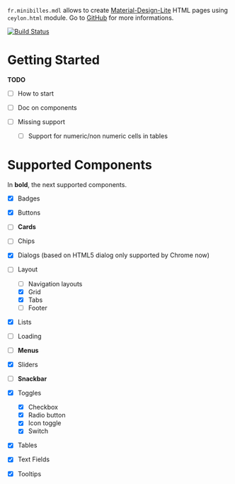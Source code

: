 
`fr.minibilles.mdl` allows to create [Material-Design-Lite](https://getmdl.io) HTML pages using `ceylon.html` module. Go to [GitHub](https://github.com/jeancharles-roger/fr.minibilles.mdl) for more informations.

[![Build Status](https://travis-ci.org/jeancharles-roger/fr.minibilles.mdl.svg?branch=master)](https://travis-ci.org/jeancharles-roger/fr.minibilles.mdl)

# Getting Started

**TODO**

 - [ ] How to start
 - [ ] Doc on components

 - [ ] Missing support
   - [ ] Support for numeric/non numeric cells in tables
   
# Supported Components

In **bold**, the next supported components.

 - [x] Badges
 - [x] Buttons
 - [ ] **Cards**
 - [ ] Chips
 - [x] Dialogs (based on HTML5 dialog only supported by Chrome now)
 - [ ] Layout
   - [ ] Navigation layouts
   - [x] Grid
   - [x] Tabs
   - [ ] Footer
 - [x] Lists
 - [ ] Loading
 - [ ] **Menus**
 - [x] Sliders
 - [ ] **Snackbar**
 - [x] Toggles
   - [x] Checkbox
   - [x] Radio button
   - [x] Icon toggle
   - [x] Switch
 - [x] Tables
 - [x] Text Fields
 - [x] Tooltips

